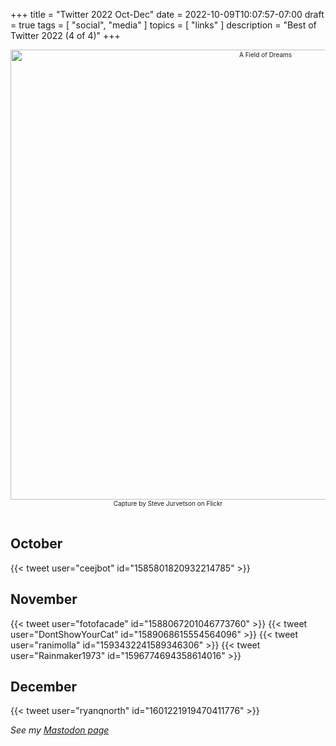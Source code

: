 +++
title = "Twitter 2022 Oct-Dec"
date = 2022-10-09T10:07:57-07:00
draft = true
tags = [
  "social",
  "media"
]
topics = [
  "links"
]
description = "Best of Twitter 2022 (4 of 4)"
+++
<div align="center" style="font-size:x-small"><img src="https://milkfish08.s3.amazonaws.com/photo/blog/40054482212_3d4849f1aa_c.jpg" width="800" height="720" alt="A Field of Dreams"
title="A Field of Dreams" /><br />
Capture by Steve Jurvetson on Flickr</div><br clear="all" />

## October

{{< tweet user="ceejbot" id="1585801820932214785" >}}

## November

{{< tweet user="fotofacade" id="1588067201046773760" >}}
{{< tweet user="DontShowYourCat" id="1589068615554564096" >}}
{{< tweet user="ranimolla" id="1593432241589346306" >}}
{{< tweet user="Rainmaker1973" id="1596774694358614016" >}}

## December

{{< tweet user="ryanqnorth" id="1601221919470411776" >}}

*See my [Mastodon page](../mastodon4q22)*
